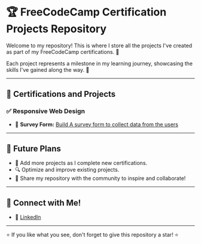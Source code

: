 # 🏆 FreeCodeCamp Certification Projects Repository

Welcome to my repository! This is where I store all the projects I've created as part of my FreeCodeCamp certifications. 🚀  

Each project represents a milestone in my learning journey, showcasing the skills I've gained along the way. 🌟  

---

## 📁 Certifications and Projects

### ✅ Responsive Web Design  
- 📄 **Survey Form:** [Build A survey form to collect data from the users](#)

---

## 🚧 Future Plans

- 📝 Add more projects as I complete new certifications.  
- 🔍 Optimize and improve existing projects.  
- 🌟 Share my repository with the community to inspire and collaborate!  

---

## 🤝 Connect with Me!

- 💼 [LinkedIn](https://www.linkedin.com/in/rahul-gadhvi/)

---

⭐ If you like what you see, don't forget to give this repository a star! ⭐
